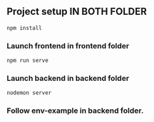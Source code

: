 ## Project setup IN BOTH FOLDER
```
npm install
```

### Launch frontend in frontend folder
```
npm run serve
```

### Launch backend in backend folder
```
nodemon server
```

### Follow env-example in backend folder.